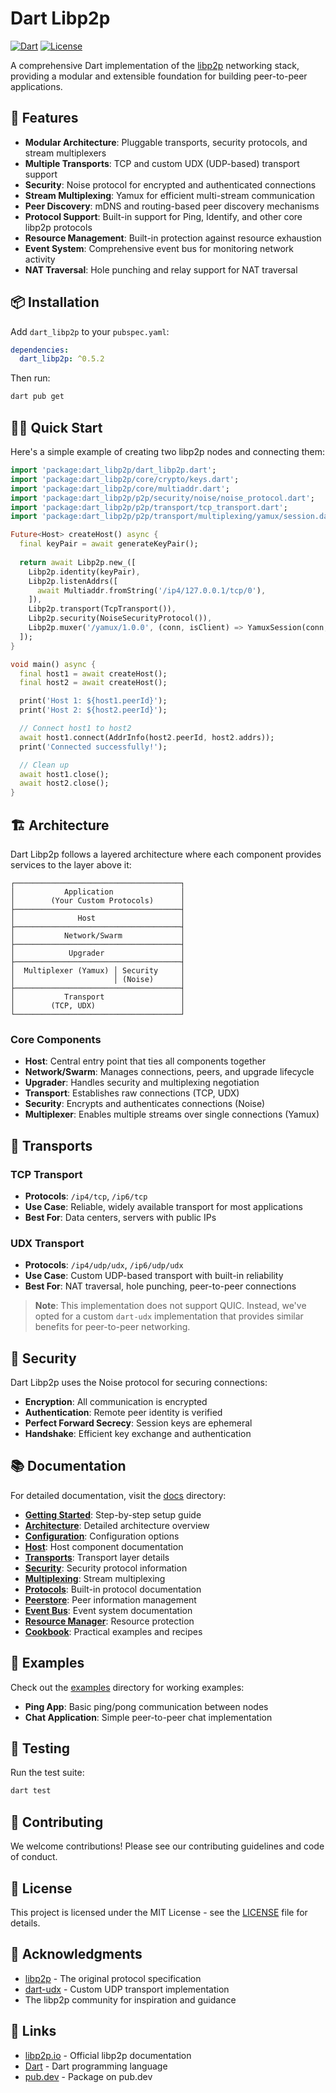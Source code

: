 # Dart Libp2p

[![Dart](https://img.shields.io/badge/Dart-3.5+-blue.svg)](https://dart.dev/)
[![License](https://img.shields.io/badge/License-MIT-green.svg)](LICENSE)

A comprehensive Dart implementation of the [libp2p](https://libp2p.io/) networking stack, providing a modular and extensible foundation for building peer-to-peer applications.

## 🚀 Features

- **Modular Architecture**: Pluggable transports, security protocols, and stream multiplexers
- **Multiple Transports**: TCP and custom UDX (UDP-based) transport support
- **Security**: Noise protocol for encrypted and authenticated connections
- **Stream Multiplexing**: Yamux for efficient multi-stream communication
- **Peer Discovery**: mDNS and routing-based peer discovery mechanisms
- **Protocol Support**: Built-in support for Ping, Identify, and other core libp2p protocols
- **Resource Management**: Built-in protection against resource exhaustion
- **Event System**: Comprehensive event bus for monitoring network activity
- **NAT Traversal**: Hole punching and relay support for NAT traversal

## 📦 Installation

Add `dart_libp2p` to your `pubspec.yaml`:

```yaml
dependencies:
  dart_libp2p: ^0.5.2
```

Then run:

```bash
dart pub get
```

## 🏃‍♂️ Quick Start

Here's a simple example of creating two libp2p nodes and connecting them:

```dart
import 'package:dart_libp2p/dart_libp2p.dart';
import 'package:dart_libp2p/core/crypto/keys.dart';
import 'package:dart_libp2p/core/multiaddr.dart';
import 'package:dart_libp2p/p2p/security/noise/noise_protocol.dart';
import 'package:dart_libp2p/p2p/transport/tcp_transport.dart';
import 'package:dart_libp2p/p2p/transport/multiplexing/yamux/session.dart';

Future<Host> createHost() async {
  final keyPair = await generateKeyPair();
  
  return await Libp2p.new_([
    Libp2p.identity(keyPair),
    Libp2p.listenAddrs([
      await Multiaddr.fromString('/ip4/127.0.0.1/tcp/0'),
    ]),
    Libp2p.transport(TcpTransport()),
    Libp2p.security(NoiseSecurityProtocol()),
    Libp2p.muxer('/yamux/1.0.0', (conn, isClient) => YamuxSession(conn, MultiplexerConfig(), isClient)),
  ]);
}

void main() async {
  final host1 = await createHost();
  final host2 = await createHost();

  print('Host 1: ${host1.peerId}');
  print('Host 2: ${host2.peerId}');

  // Connect host1 to host2
  await host1.connect(AddrInfo(host2.peerId, host2.addrs));
  print('Connected successfully!');

  // Clean up
  await host1.close();
  await host2.close();
}
```

## 🏗️ Architecture

Dart Libp2p follows a layered architecture where each component provides services to the layer above it:

```
┌─────────────────────────────────────┐
│           Application               │
│        (Your Custom Protocols)      │
├─────────────────────────────────────┤
│              Host                   │
├─────────────────────────────────────┤
│           Network/Swarm             │
├─────────────────────────────────────┤
│            Upgrader                 │
├─────────────────────────────────────┤
│  Multiplexer (Yamux) │ Security     │
│                      │ (Noise)      │
├─────────────────────────────────────┤
│           Transport                 │
│        (TCP, UDX)                   │
└─────────────────────────────────────┘
```

### Core Components

- **Host**: Central entry point that ties all components together
- **Network/Swarm**: Manages connections, peers, and upgrade lifecycle
- **Upgrader**: Handles security and multiplexing negotiation
- **Transport**: Establishes raw connections (TCP, UDX)
- **Security**: Encrypts and authenticates connections (Noise)
- **Multiplexer**: Enables multiple streams over single connections (Yamux)

## 🚛 Transports

### TCP Transport
- **Protocols**: `/ip4/tcp`, `/ip6/tcp`
- **Use Case**: Reliable, widely available transport for most applications
- **Best For**: Data centers, servers with public IPs

### UDX Transport
- **Protocols**: `/ip4/udp/udx`, `/ip6/udp/udx`
- **Use Case**: Custom UDP-based transport with built-in reliability
- **Best For**: NAT traversal, hole punching, peer-to-peer connections

> **Note**: This implementation does not support QUIC. Instead, we've opted for a custom `dart-udx` implementation that provides similar benefits for peer-to-peer networking.

## 🔐 Security

Dart Libp2p uses the Noise protocol for securing connections:

- **Encryption**: All communication is encrypted
- **Authentication**: Remote peer identity is verified
- **Perfect Forward Secrecy**: Session keys are ephemeral
- **Handshake**: Efficient key exchange and authentication

## 📚 Documentation

For detailed documentation, visit the [docs](./doc/) directory:

- **[Getting Started](./docs/getting-started.md)**: Step-by-step setup guide
- **[Architecture](./docs/architecture.md)**: Detailed architecture overview
- **[Configuration](./docs/configuration.md)**: Configuration options
- **[Host](./docs/host.md)**: Host component documentation
- **[Transports](./docs/transports.md)**: Transport layer details
- **[Security](./docs/security.md)**: Security protocol information
- **[Multiplexing](./docs/multiplexing.md)**: Stream multiplexing
- **[Protocols](./docs/protocols.md)**: Built-in protocol documentation
- **[Peerstore](./docs/peerstore.md)**: Peer information management
- **[Event Bus](./docs/event-bus.md)**: Event system documentation
- **[Resource Manager](./docs/resource-manager.md)**: Resource protection
- **[Cookbook](./docs/cookbook.md)**: Practical examples and recipes

## 🧪 Examples

Check out the [examples](./bin/) directory for working examples:

- **Ping App**: Basic ping/pong communication between nodes
- **Chat Application**: Simple peer-to-peer chat implementation

## 🧪 Testing

Run the test suite:

```bash
dart test
```

## 🤝 Contributing

We welcome contributions! Please see our contributing guidelines and code of conduct.

## 📄 License

This project is licensed under the MIT License - see the [LICENSE](LICENSE) file for details.

## 🙏 Acknowledgments

- [libp2p](https://libp2p.io/) - The original protocol specification
- [dart-udx](https://pub.dev/packages/dart_udx) - Custom UDP transport implementation
- The libp2p community for inspiration and guidance

## 🔗 Links

- [libp2p.io](https://libp2p.io/) - Official libp2p documentation
- [Dart](https://dart.dev/) - Dart programming language
- [pub.dev](https://pub.dev/packages/dart_libp2p) - Package on pub.dev 